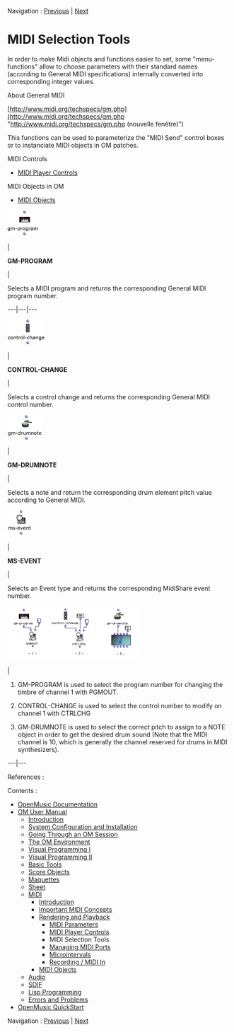 Navigation : [Previous](MIDI-Controls "page précédente\(MIDI
Player Controls\)") | [Next](MIDI-Ports "Next\(Managing
MIDI Ports\)")


# MIDI Selection Tools

In order to make Midi objects and functions easier to set, some "menu-
functions" allow to choose parameters with their standard names (according to
General MIDI specifications) internally converted into corresponding integer
values.

About General MIDI

[http://www.midi.org/techspecs/gm.php](http://www.midi.org/techspecs/gm.php
"http://www.midi.org/techspecs/gm.php \(nouvelle fenêtre\)")

This functions can be used to parameterize the "MIDI Send" control boxes or to
instanciate MIDI objects in OM patches.

MIDI Controls

  * [MIDI Player Controls](MIDI-Controls)

MIDI Objects in OM

  * [MIDI Objects](MIDI-Objects)

![](../res/gmprog_icon.png)

|

 **GM-PROGRAM**

|

Selects a MIDI program and returns the corresponding General MIDI program
number.  
  
---|---|---  
  
![](../res/ctrlchange_icon.png)

|

 **CONTROL-CHANGE**

|

Selects a control change and returns the corresponding General MIDI control
number.  
  
![](../res/gmdrum_icon.png)

|

 **GM-DRUMNOTE**

|

Selects a note and return the corresponding drum element pitch value according
to General MIDI.  
  
![](../res/msevent_icon.png)

|

 **MS-EVENT**

|

Selects an Event type and returns the corresponding MidiShare event number.  
  
[![](../res/selection-ex_1.png)](../res/selection-ex.png "Cliquez pour
agrandir")

|

1) GM-PROGRAM is used to select the program number for changing the timbre of
channel 1 with PGMOUT.

2) CONTROL-CHANGE is used to select the control number to modify on channel 1
with CTRLCHG

3) GM-DRUMNOTE is used to select the correct pitch to assign to a NOTE object
in order to get the desired drum sound (Note that the MIDI channel is 10,
which is generally the channel reserved for drums in MIDI synthesizers).  
  
---|---  
  
References :

Contents :

  * [OpenMusic Documentation](OM-Documentation)
  * [OM User Manual](OM-User-Manual)
    * [Introduction](00-Contents)
    * [System Configuration and Installation](Installation)
    * [Going Through an OM Session](Goingthrough)
    * [The OM Environment](Environment)
    * [Visual Programming I](BasicVisualProgramming)
    * [Visual Programming II](AdvancedVisualProgramming)
    * [Basic Tools](BasicObjects)
    * [Score Objects](ScoreObjects)
    * [Maquettes](Maquettes)
    * [Sheet](Sheet)
    * [MIDI](MIDI)
      * [Introduction](Intro)
      * [Important MIDI Concepts](MIDI-Concepts)
      * [Rendering and Playback](MIDI-Playback)
        * [MIDI Parameters](MIDI-Params)
        * [MIDI Player Controls](MIDI-Controls)
        * MIDI Selection Tools
        * [Managing MIDI Ports](MIDI-Ports)
        * [Microintervals](Microintervals)
        * [Recording / MIDI In](Record%20MIDI)
      * [MIDI Objects](MIDI-Objects)
    * [Audio](Audio)
    * [SDIF](SDIF)
    * [Lisp Programming](Lisp)
    * [Errors and Problems](errors)
  * [OpenMusic QuickStart](QuickStart-Chapters)

Navigation : [Previous](MIDI-Controls "page précédente\(MIDI
Player Controls\)") | [Next](MIDI-Ports "Next\(Managing
MIDI Ports\)")

